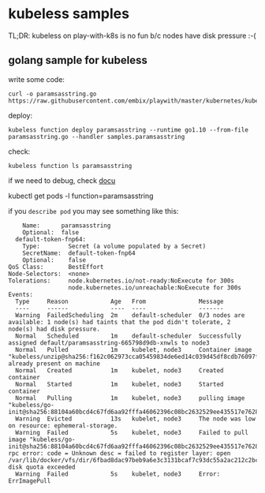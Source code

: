 # kubeless samples

TL;DR: kubeless on play-with-k8s is no fun b/c nodes have disk pressure :-(

## golang sample for kubeless

write some code:

    curl -o paramsasstring.go https://raw.githubusercontent.com/embix/playwith/master/kubernetes/kubeless/paramsasstring.go

deploy:

    kubeless function deploy paramsasstring --runtime go1.10 --from-file paramsasstring.go --handler samples.paramsasstring

check:

    kubeless function ls paramsasstring

if we need to debug, check [docu](https://kubeless.io/docs/debug-functions/)

   kubectl get pods -l function=paramsasstring

if you `describe pod` you may see something like this:

```
    Name:      paramsasstring
    Optional:  false
  default-token-fnp64:
    Type:        Secret (a volume populated by a Secret)
    SecretName:  default-token-fnp64
    Optional:    false
QoS Class:       BestEffort
Node-Selectors:  <none>
Tolerations:     node.kubernetes.io/not-ready:NoExecute for 300s
                 node.kubernetes.io/unreachable:NoExecute for 300s
Events:
  Type     Reason            Age   From               Message
  ----     ------            ----  ----               -------
  Warning  FailedScheduling  2m    default-scheduler  0/3 nodes are available: 1 node(s) had taints that the pod didn't tolerate, 2 node(s) had disk pressure.
  Normal   Scheduled         1m    default-scheduler  Successfully assigned default/paramsasstring-665798d9db-xnwls to node3
  Normal   Pulled            1m    kubelet, node3     Container image "kubeless/unzip@sha256:f162c062973cca05459834de6ed14c039d45df8cdb76097f50b028a1621b3697" already present on machine
  Normal   Created           1m    kubelet, node3     Created container
  Normal   Started           1m    kubelet, node3     Started container
  Normal   Pulling           1m    kubelet, node3     pulling image "kubeless/go-init@sha256:88104a60bcd4c67fd6aa92fffa46062396c08bc2632529ee435517e7628a2f95"
  Warning  Evicted           13s   kubelet, node3     The node was low on resource: ephemeral-storage.
  Warning  Failed            5s    kubelet, node3     Failed to pull image "kubeless/go-init@sha256:88104a60bcd4c67fd6aa92fffa46062396c08bc2632529ee435517e7628a2f95": rpc error: code = Unknown desc = failed to register layer: open /var/lib/docker/vfs/dir/6fbad8dac97beb9a6e3c3131bcaf7c93dc55a2ac212c2bc4192e9e7e1c56aa37/var/log/btmp: disk quota exceeded
  Warning  Failed            5s    kubelet, node3     Error: ErrImagePull
```